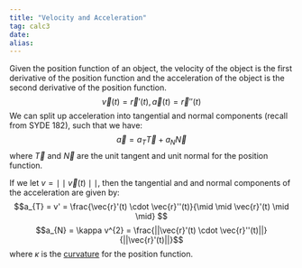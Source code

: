 ```yaml
---
title: "Velocity and Acceleration"
tag: calc3
date: 
alias:
---
```


Given the position function of an object, the velocity of the object is the first derivative of the position function and the acceleration of the object is the second derivative of the position function. $$\vec{v}(t) = \vec{r}'(t), \vec{a}(t) = \vec{r}''(t)$$
We can split up acceleration into tangential and normal components (recall from SYDE 182), such that we have: $$\vec{a} = a_{T}\vec{T} + a_{N}\vec{N}$$
where $\vec{T}$ and $\vec{N}$ are the unit tangent and unit normal for the position function.

If we let $v = \mid \mid \vec{v}(t) \mid \mid$, then the tangential and and normal components of the acceleration are given by: $$a_{T} = v' = \frac{\vec{r}'(t) \cdot \vec{r}''(t)}{\mid \mid \vec{r}'(t) \mid \mid} $$
$$a_{N} = \kappa v^{2} = \frac{||\vec{r}'(t) \cdot \vec{r}''(t)||}{||\vec{r}'(t)||}$$
where $\kappa$ is the [curvature](Calculus/Curvature.md) for the position function.